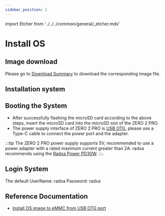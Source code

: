 ```yaml
---
sidebar_position: 2
---
```


import Etcher from '../../../common/general/\_etcher.mdx'

# Install OS

## Image download

Please go to [Download Summary](./download) to download the corresponding image file.

## Installation system

<Etcher model="zero2pro" />

## Booting the System

- After successfully flashing the microSD card according to the above steps, insert the microSD card into the microSD slot of the ZERO 2 PRO.
- The power supply interface of ZERO 2 PRO is [USB OTG](../hardware-design/hardware-interface), please use a Type-C cable to connect the power port and the adapter.

:::tip
The ZERO 2 PRO power supply supports 5V, recommended to use a power adapter with a rated maximum current greater than 2A. radxa recommends using the [Radxa Power PD30W](../accessories/pd-30w).
:::.

## Login System

The default UserName: radxa Password: radxa

## Reference Documentation

- [Install OS image to eMMC from USB OTG port](../low-level-dev/install-os-on-emmc)
